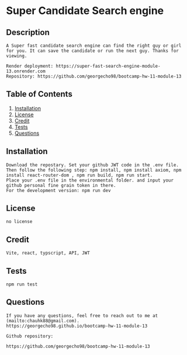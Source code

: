 # Super Candidate Search engine 

## Description
    A Super fast candidate search engine can find the right guy or girl for you. It can save the candidate or run the next guy. Thanks for viewing. 
    
    Render deployment: https://super-fast-search-engine-module-13.onrender.com
    Repository: https://github.com/georgecho98/bootcamp-hw-11-module-13

    
## Table of Contents
1. [Installation](#installation)
2. [License](#license)
3. [Credit](#credit)
4. [Tests](#tests)
5. [Questions](#questions)


## Installation 
    
    Download the repostary. Set your github JWT code in the .env file. 
    Then follow the following step: npm install, npm install axiom, npm install react-router-dom , npm run build, npm run start.
    Place your .env file in the environmental folder. and input your github personal fine grain token in there.
    For the development version: npm run dev

## License
    no license

## Credit
    Vite, react, typscript, API, JWT

## Tests
    npm run test

## Questions
    
    If you have any questions, feel free to reach out to me at (mailto:chauhk88@gmail.com).
    https://georgecho98.github.io/bootcamp-hw-11-module-13
    
    Github repository:

    https://github.com/georgecho98/bootcamp-hw-11-module-13

    